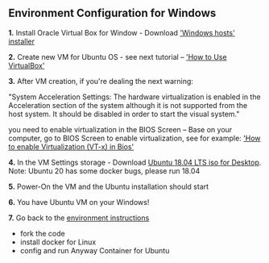 
Environment Configuration for Windows 
-----------------------
**1.** Install Oracle Virtual Box for Window - Download ['Windows hosts' installer](https://www.virtualbox.org/wiki/Downloads)

**2.** Create new VM for Ubuntu OS - see next tutorial – ['How to Use VirtualBox'](https://www.youtube.com/watch?v=sB_5fqiysi4&t=315s)

**3.** After VM creation, if you're dealing the next warning:

"System Acceleration Settings: The hardware virtualization is enabled in the Acceleration section of the system although it is not supported from the host system. It should be disabled in order to start the visual system."

you need to enable virtualization in the BIOS Screen – Base on your computer, go to BIOS Screen to enable virtualization, see for example: 
['How to enable Virtualization (VT-x) in Bios'](https://www.youtube.com/watch?v=MOuTxfzCvMY)

**4.** In the VM Settings storage - Download [Ubuntu 18.04 LTS iso for Desktop](https://releases.ubuntu.com/18.04.4/). Note: Ubuntu 20 has some docker bugs, please run 18.04

**5.** Power-On the VM and the Ubuntu installation should start

**6.** You have Ubuntu VM on your Windows!

**7.** Go back to the [environment instructions](https://github.com/data-for-change/anyway/blob/dev/docs/DOCKER.md)
 - fork the code
 - install docker for Linux 
 - config and run Anyway Container for Ubuntu


